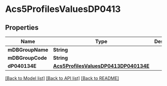 # Acs5ProfilesValuesDP0413

## Properties
Name | Type | Description | Notes
------------ | ------------- | ------------- | -------------
**mDBGroupName** | **String** |  | 
**mDBGroupCode** | **String** |  | 
**dP040134E** | [**Acs5ProfilesValuesDP0413DP040134E**](Acs5ProfilesValuesDP0413DP040134E.md) |  | 

[[Back to Model list]](../README.md#documentation-for-models) [[Back to API list]](../README.md#documentation-for-api-endpoints) [[Back to README]](../README.md)


